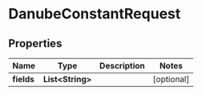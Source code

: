 

# DanubeConstantRequest


## Properties

Name | Type | Description | Notes
------------ | ------------- | ------------- | -------------
**fields** | **List&lt;String&gt;** |  |  [optional]




